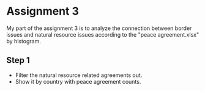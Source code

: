 # Assignment 3 

My part of the assignment 3 is to analyze the connection between border issues and natural resource issues according to the "peace agreement.xlsx" by histogram.



## Step 1 

* Filter the natural resource related agreements out.
* Show it by country with peace agreement counts.